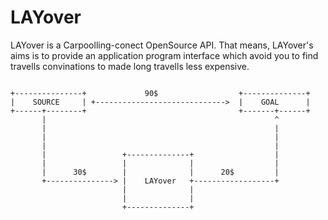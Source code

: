 # LAYover

LAYover is a Carpoolling-conect OpenSource API. That means, LAYover's aims is to provide an application program interface which avoid you to find travells convinations to made long travells less expensive.

```

+---------------+             90$                  +--------------+
|    SOURCE     | +----------------------------->  |    GOAL      |
+------+--------+                                  +-------+------+
       |                                                   ^
       |                                                   |
       |                                                   |
       |                                                   |
       |                 +--------------+                  |
       |                 |              |                  |
       |      30$        |              |      20$         |
       +---------------> |    LAYover   +------------------+
                         |              |
                         |              |
                         +--------------+
```
